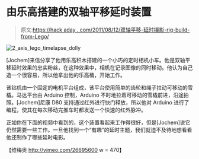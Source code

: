 # 由乐高搭建的双轴平移延时装置

> 原文:[https://hack aday . com/2011/08/12/双轴平移-延时摄影-rig-build-from-Lego/](https://hackaday.com/2011/08/12/two-axis-panning-time-lapse-rig-built-from-lego/)

![2_axis_lego_timelapse_dolly](../Images/9ee393dd004d59b1c1a21fdde7915a92.png "2_axis_lego_timelapse_dolly")

[Jochem]来信分享了他用乐高积木搭建的一个小巧的定时相机小车。他是双轴平移延时效果的忠实粉丝，在这种效果中，相机在记录图像的同时移动。他认为自己造一个很容易，所以他拿出他的乐高桶，开始工作。

该钻机由一个固定的电机平台组成，该平台使用简单的齿轮和绳子拉动可移动的雪橇。马达平台由 Arduino 控制，Arduino 不时地拉着可移动的雪橇前进，沿途拍照。[Jochem]尼康 D80 支持通过红外进行快门释放，所以他对 Arduino 进行了编程，使其在每次移动完推车时都发送一个快速的红外脉冲。

正如你在下面的视频中看到的，这个装置看起来工作得很好，但是[Jochem]说它仍然需要一些工作。一旦他找到一个“有趣”的延时主题，我们就迫不及待地想看看他还制作了哪些延时电影。

【维梅奥 http://vimeo.com/26695600 w = 470】